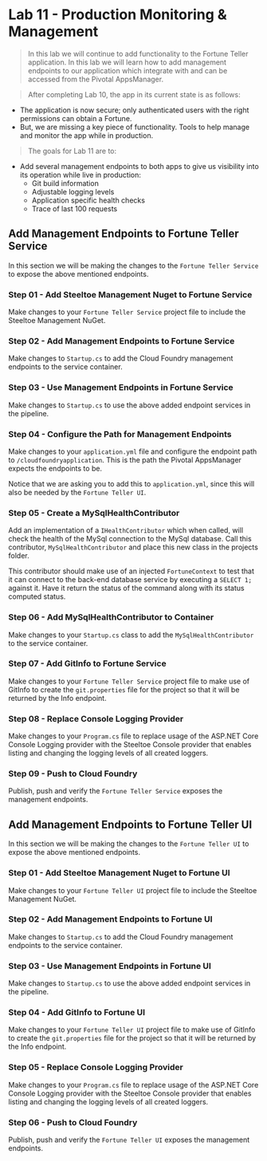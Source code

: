 # Lab 11 - Production Monitoring & Management

>In this lab we will continue to add functionality to the Fortune Teller application. In this lab we will learn how to add management endpoints to our application which integrate with and can be accessed from the Pivotal AppsManager.

>After completing Lab 10, the app in its current state is as follows:

* The application is now secure; only authenticated users with the right permissions can obtain a Fortune.
* But, we are missing a key piece of functionality. Tools to help manage and monitor the app while in production.

>The goals for Lab 11 are to:

* Add several management endpoints to both apps to give us visibility into its operation while live in production:
  * Git build information
  * Adjustable logging levels
  * Application specific health checks
  * Trace of last 100 requests

## Add Management Endpoints to Fortune Teller Service

In this section we will be making the changes to the `Fortune Teller Service` to expose the above mentioned endpoints.

### Step 01 - Add Steeltoe Management Nuget to Fortune Service

Make changes to your `Fortune Teller Service` project file to include the Steeltoe Management NuGet.

### Step 02 - Add Management Endpoints to Fortune Service

Make changes to `Startup.cs` to add the Cloud Foundry management endpoints to the service container.

### Step 03 - Use Management Endpoints in Fortune Service

Make changes to `Startup.cs` to use the above added endpoint services in the pipeline.

### Step 04 - Configure the Path for Management Endpoints

Make changes to your `application.yml` file and configure the endpoint path to `/cloudfoundryapplication`. This is the path the Pivotal AppsManager expects the endpoints to be.

Notice that we are asking you to add this to `application.yml`, since this will also be needed by the `Fortune Teller UI`.

### Step 05 - Create a MySqlHealthContributor

Add an implementation of a `IHealthContributor` which when called, will check the health of the MySql connection to the MySql database. Call this contributor, `MySqlHealthContributor` and place this new class in the projects folder.

This contributor should make use of an injected `FortuneContext` to test that it can connect to the back-end database service by executing a `SELECT 1;` against it.  Have it return the status of the command along with its status computed status.

### Step 06 - Add MySqlHealthContributor to Container

Make changes to your `Startup.cs` class to add the `MySqlHealthContributor` to the service container.

### Step 07 - Add GitInfo to Fortune Service

Make changes to your `Fortune Teller Service` project file to make use of GitInfo to create the `git.properties` file for the project so that it will be returned by the Info endpoint.

### Step 08 - Replace Console Logging Provider

Make changes to your `Program.cs` file to replace usage of the ASP.NET Core Console Logging provider with the Steeltoe Console provider that enables listing and changing the logging levels of all created loggers.

### Step 09 - Push to Cloud Foundry

Publish, push and verify the `Fortune Teller Service` exposes the management endpoints.

## Add Management Endpoints to Fortune Teller UI

In this section we will be making the changes to the `Fortune Teller UI` to expose the above mentioned endpoints.

### Step 01 - Add Steeltoe Management Nuget to Fortune UI

Make changes to your `Fortune Teller UI` project file to include the Steeltoe Management NuGet.

### Step 02 - Add Management Endpoints to Fortune UI

Make changes to `Startup.cs` to add the Cloud Foundry management endpoints to the service container.

### Step 03 - Use Management Endpoints in Fortune UI

Make changes to `Startup.cs` to use the above added endpoint services in the pipeline.

### Step 04 - Add GitInfo to Fortune UI

Make changes to your `Fortune Teller UI` project file to make use of GitInfo to create the `git.properties` file for the project so that it will be returned by the Info endpoint.

### Step 05 - Replace Console Logging Provider

Make changes to your `Program.cs` file to replace usage of the ASP.NET Core Console Logging provider with the Steeltoe Console provider that enables listing and changing the logging levels of all created loggers.

### Step 06 - Push to Cloud Foundry

Publish, push and verify the `Fortune Teller UI` exposes the management endpoints.
